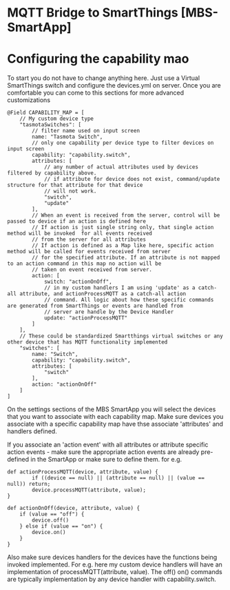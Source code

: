 # MQTT Bridge to SmartThings [MBS-SmartApp]
# Configuring the capability mao
To start you do not have to change anything here. Just use a Virtual SmartThings switch and configure the devices.yml on server. Once you are comfortable you can come to this sections for more advanced customizations
```
@Field CAPABILITY_MAP = [
	// My custom device type
    "tasmotaSwitches": [
		// filter name used on input screen
        name: "Tasmota Switch",
		// only one capability per device type to filter devices on input screen
        capability: "capability.switch",
        attributes: [
			// any number of actual attributes used by devices filtered by capability above.
			// if attribute for device does not exist, command/update structure for that attribute for that device 
			// will not work.
			"switch",
			"update"
        ],
		// When an event is received from the server, control will be passed to device if an action is defined here
		// If action is just single string only, that single action method will be invoked  for all events received 
		// from the server for all attributes
		// If action is defined as a Map like here, specific action method will be called for events received from server 
		// for the specified attribute. If an attribute is not mapped to an action command in this map no action will be 
		// taken on event received from server.
        action: [
			switch: "actionOnOff",
			// in my custom handlers I am using 'update' as a catch-all attribute, and actionProcessMQTT as a catch-all action
			// command. All logic about how these specific commands are generated from SmartThings or events are handled from
			// server are handle by the Device Handler 
			update: "actionProcessMQTT"
		]
    ],
	// These could be standardized Smartthings virtual switches or any other device that has MQTT functionality implemented
    "switches": [
        name: "Switch",
        capability: "capability.switch",
        attributes: [
            "switch"
        ],
        action: "actionOnOff"
    ]
]
```

On the settings sections of the MBS SmartApp you will select the devices that you want to associate with each capability map. Make sure devices you associate with a specific capability map have thse  associate 'attributes' and handlers defined.

If you associate an 'action event' with all attributes or attribute specific action events - make sure  the appropriate action events are already pre-defined in the SmartApp or make sure to define them. for e.g.
```
def actionProcessMQTT(device, attribute, value) {
		if ((device == null) || (attribute == null) || (value == null)) return;	
		device.processMQTT(attribute, value);
}

def actionOnOff(device, attribute, value) {
    if (value == "off") {
        device.off()
    } else if (value == "on") {
        device.on()
    }
}
```
Also make sure devices handlers for the devices have the functions being invoked implemented. For e.g. here my custom device handlers will have an implementation of processMQTT(attribute, value). The off() on() commands are typically implementation by any device handler with capability.switch.